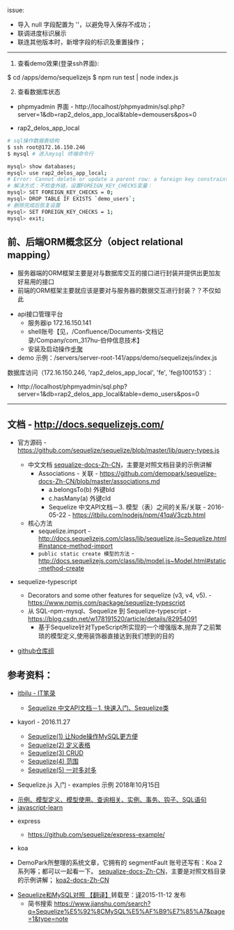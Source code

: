 issue:

- 导入 null 字段配置为 ''，以避免导入保存不成功；
- 联调进度标识展示
- 联连其他版本时，新增字段的标识及重置操作；

***


1. 查看demo效果(登录ssh界面):

  $ cd /apps/demo/sequelizejs
  $ npm run test | node index.js

2. 查看数据库状态

- phpmyadmin 界面 - http://localhost/phpmyadmin/sql.php?server=1&db=rap2_delos_app_local&table=demousers&pos=0

- rap2_delos_app_local

```bash
# sql操作数据表结构
$ ssh root@172.16.150.246
$ mysql # 进入mysql 终端命令行

mysql> show databases;
mysql> use rap2_delos_app_local;
# Error: Cannot delete or update a parent row: a foreign key constraint fails
# 解决方式：不检查外链，设置FOREIGN_KEY_CHECKS变量：
mysql> SET FOREIGN_KEY_CHECKS = 0;
mysql> DROP TABLE IF EXISTS `demo_users`;
# 删除完成后恢复设置
mysql> SET FOREIGN_KEY_CHECKS = 1;
mysql> exit;

```


## 前、后端ORM概念区分（object relational mapping）

* 服务器端的ORM框架主要是对与数据库交互的接口进行封装并提供出更加友好易用的接口
* 前端的ORM框架主要就应该是要对与服务器的数据交互进行封装？？不仅如此

- api接口管理平台
  * 服务器ip 172.16.150.141
  * shell账号【见，/Confluence/Documents-文档记录/Company/com_317hu-伯仲信息技术】
  * 安装及启动操作[步聚](http://noonteam.com/pages/viewpage.action?pageId=884812)
- demo 示例：/servers/server-root-141/apps/demo/sequelizejs/index.js

数据库访问（172.16.150.246, 'rap2_delos_app_local', 'fe', 'fe@100153'）：
  - http://localhost/phpmyadmin/sql.php?server=1&db=rap2_delos_app_local&table=demo_users&pos=0


***

## 文档 - http://docs.sequelizejs.com/

- 官方源码 - https://github.com/sequelize/sequelize/blob/master/lib/query-types.js
  - 中文文档 [sequalize-docs-Zh-CN](https://github.com/demopark/sequelize-docs-Zh-CN)，主要是对照文档目录的示例讲解
    - Associations - 关联 - https://github.com/demopark/sequelize-docs-Zh-CN/blob/master/associations.md
      * a.belongsTo(b) 外键bId
      * c.hasMany(a) 外键cId
      * Sequelize 中文API文档－3. 模型（表）之间的关系/关联 - 2016-05-22 - https://itbilu.com/nodejs/npm/41qaV3czb.html
  - 核心方法
    * sequelize.import - http://docs.sequelizejs.com/class/lib/sequelize.js~Sequelize.html#instance-method-import
    * `public static create 模型的方法` - http://docs.sequelizejs.com/class/lib/model.js~Model.html#static-method-create

- sequelize-typescript
  * Decorators and some other features for sequelize (v3, v4, v5). - https://www.npmjs.com/package/sequelize-typescript
  * 从 SQL-npm-mysql、Sequelize 到 Sequelize-typescript - https://blog.csdn.net/w178191520/article/details/82954091
    - 基于Sequelize针对TypeScript所实现的一个增强版本,抛弃了之前繁琐的模型定义,使用装饰器直接达到我们想到的目的

- [github仓库组](https://github.com/sequelize)


## 参考资料：

* [itbilu - IT笔录](https://itbilu.com/page-55.html)
  - [Sequelize 中文API文档－1. 快速入门、Sequelize类](https://itbilu.com/nodejs/npm/VkYIaRPz-.html#api-instance-import)

* kayorl - 2016.11.27
  - [Sequelize(1) 让Node操作MySQL更方便](https://www.jianshu.com/p/94d96df8d963)
  - [Sequelize(2) 定义表格](https://www.jianshu.com/p/a644e05503b0)
  - [Sequelize(3) CRUD](https://www.jianshu.com/p/8242b841de9d)
  - [Sequelize(4) 范围](https://www.jianshu.com/p/aa8eb5ac8d39)
  - [Sequelize(5) 一对多对多](https://www.jianshu.com/p/cda600a6c014)

* Sequelize.js 入门 - examples 示例 2018年10月15日
 - [示例、模型定义、模型使用、查询相关、实例、事务、钩子、SQL语句](https://blog.csdn.net/alex_my/article/details/83062458)
 - [javascript-learn](https://github.com/alex-my/javascript-learn/tree/master/sequelize)

* express
  - https://github.com/sequelize/express-example/

* koa
- DemoPark所整理的系统文章，它拥有的 segmentFault 账号还写有：Koa 2 系列等；都可以一起看一下。
  [sequalize-docs-Zh-CN](https://segmentfault.com/blog/demopark?page=2)，主要是对照文档目录的示例讲解；
  [koa2-docs-Zh-CN](https://github.com/demopark/koa-docs-Zh-CN)

* [Sequelize和MySQL对照 【翻译】](https://blog.csdn.net/yinkaihui/article/details/52038208)转载至：[译](https://segmentfault.com/a/1190000003987871#articleHeader9)2015-11-12 发布
  - 简书搜索 https://www.jianshu.com/search?q=Sequelize%E5%92%8CMySQL%E5%AF%B9%E7%85%A7&page=1&type=note

